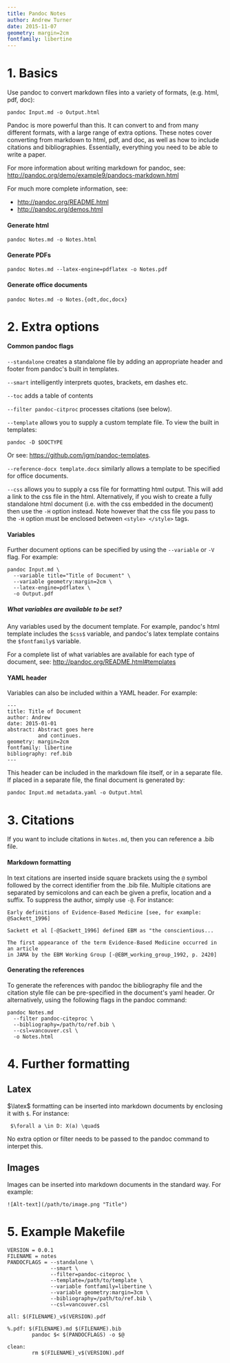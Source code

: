 ```yaml
---
title: Pandoc Notes
author: Andrew Turner
date: 2015-11-07
geometry: margin=2cm
fontfamily: libertine
---
```


# 1. Basics

Use pandoc to convert markdown files into a variety of formats, (e.g. html, pdf,
doc):

    pandoc Input.md -o Output.html

Pandoc is more powerful than this. It can convert to and from many different formats,
with a large range of extra options. These notes cover converting from markdown
to html, pdf, and doc, as well as how to include citations and bibliographies.
Essentially, everything you need to be able to write a paper. 

For more information about writing markdown for pandoc, see:
<http://pandoc.org/demo/example9/pandocs-markdown.html>

For much more complete information, see:

* <http://pandoc.org/README.html>
* <http://pandoc.org/demos.html>

#### Generate html

    pandoc Notes.md -o Notes.html

#### Generate PDFs

    pandoc Notes.md --latex-engine=pdflatex -o Notes.pdf

#### Generate office documents

    pandoc Notes.md -o Notes.{odt,doc,docx}


# 2. Extra options

#### Common pandoc flags

`--standalone` creates a standalone file by adding an appropriate header
and footer from pandoc's built in templates.

`--smart` intelligently interprets quotes, brackets, em dashes etc.

`--toc` adds a table of contents
 
 `--filter pandoc-citproc` processes citations (see below).

`--template` allows you to supply a custom template file.
To view the built in templates:

    pandoc -D $DOCTYPE

Or see: <https://github.com/jgm/pandoc-templates>.

`--reference-docx template.docx`  similarly allows a template to be specified for
office documents.

`--css` allows you to supply a css file for formatting html output. This will
add a link to the css file in the html. Alternatively, if you wish to create
a fully standalone html document (i.e. with the css embedded in the document)
then use the `-H` option instead. Note however that the css file you pass to
the `-H` option must be enclosed between `<style> </style>` tags.

#### Variables

Further document options can be specified by using the `--variable` or `-V` flag. 
For example:

    pandoc Input.md \
      --variable title="Title of Document" \
      --variable geometry:margin=2cm \
      --latex-engine=pdflatex \
      -o Output.pdf

##### What variables are available to be set?

Any variables used by the document template. For example, pandoc's html
template includes the `$css$` variable, and pandoc's latex template contains
the `$fontfamily$` variable.

For a complete list of what variables are available for each type of document,
see: <http://pandoc.org/README.html#templates>

#### YAML header

Variables can also be included within a YAML header. For example:

    ---
    title: Title of Document
    author: Andrew
    date: 2015-01-01
    abstract: Abstract goes here
              and continues.
    geometry: margin=2cm
    fontfamily: libertine
    bibliography: ref.bib
    ---

This header can be included in the markdown file itself, or in a separate file.
If placed in a separate file, the final document is generated by:

    pandoc Input.md metadata.yaml -o Output.html


# 3. Citations

If you want to include citations in `Notes.md`, then you can reference a .bib
file.

#### Markdown formatting

In text citations are inserted inside square brackets using the 
`@` symbol followed by the correct identifier from the .bib file.  Multiple 
citations are separated by semicolons and can each be given a prefix, location
and a suffix. To suppress the author, simply use `-@`. For instance:

    Early definitions of Evidence-Based Medicine [see, for example: @Sackett_1996]

    Sackett et al [-@Sackett_1996] defined EBM as "the conscientious...
    
    The first appearance of the term Evidence-Based Medicine occurred in an article
    in JAMA by the EBM Working Group [-@EBM_working_group_1992, p. 2420]

#### Generating the references

To generate the references with pandoc the bibliography file and the citation
style file can be pre-specified in the document's yaml header. Or alternatively, 
using the following flags in the pandoc command:

    pandoc Notes.md
      --filter pandoc-citeproc \
      --bibliography=/path/to/ref.bib \
      --csl=vancouver.csl \
      -o Notes.html


# 4. Further formatting

## Latex

$\latex$ formatting can be inserted into markdown documents by enclosing it with
`$`. For instance:

     $\forall a \in D: X(a) \quad$

No extra option or filter needs to be passed to the pandoc command to interpet this.

## Images

Images can be inserted into markdown documents in the standard way. For example:

    ![Alt-text](/path/to/image.png "Title")

# 5. Example Makefile

    VERSION = 0.0.1
    FILENAME = notes
    PANDOCFLAGS = --standalone \
                  --smart \
                  --filter=pandoc-citeproc \
                  --template=/path/to/template \
                  --variable fontfamily=libertine \
                  --variable geometry:margin=3cm \
                  --bibliography=/path/to/ref.bib \
                  --csl=vancouver.csl
    
    all: $(FILENAME)_v$(VERSION).pdf

    %.pdf: $(FILENAME).md $(FILENAME).bib
            pandoc $< $(PANDOCFLAGS) -o $@
    
    clean:
            rm $(FILENAME)_v$(VERSION).pdf
